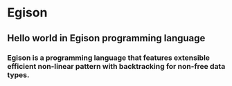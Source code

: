 # Egison
## Hello world in Egison programming language

### Egison is a programming language that features extensible efficient non-linear pattern with backtracking for non-free data types.